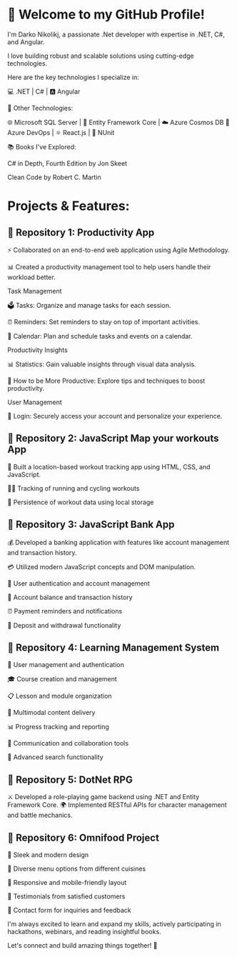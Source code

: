 # 👋 Welcome to my GitHub Profile!

I'm Darko Nikolikj, a passionate .Net developer with expertise in .NET, C#, and Angular.

I love building robust and scalable solutions using cutting-edge technologies. 

Here are the key technologies I specialize in:

 💻 .NET | C# | 🅰️ Angular


 🚀 Other Technologies:

 🌐 Microsoft SQL Server | 🧱 Entity Framework Core | ☁️ Azure Cosmos DB 
 🚀 Azure DevOps | ⚛️ React.js | 🧪 NUnit


📚 Books I've Explored:

C# in Depth, Fourth Edition by Jon Skeet

Clean Code by Robert C. Martin

# Projects & Features:

## 🔹 Repository 1: Productivity App

⚡️ Collaborated on an end-to-end web application using Agile Methodology.

📊 Created a productivity management tool to help users handle their workload better.

  Task Management

:ballot_box: Tasks: Organize and manage tasks for each session.

:alarm_clock: Reminders: Set reminders to stay on top of important activities.

:calendar: Calendar: Plan and schedule tasks and events on a calendar.

 Productivity Insights

:bar_chart: Statistics: Gain valuable insights through visual data analysis.

:rocket: How to be More Productive: Explore tips and techniques to boost productivity.

 User Management

:key: Login: Securely access your account and personalize your experience.



## 🔹 Repository 2: JavaScript Map your workouts App

📍 Built a location-based workout tracking app using HTML, CSS, and JavaScript.

:running_woman: Tracking of running and cycling workouts

:floppy_disk: Persistence of workout data using local storage

## 🔹 Repository 3: JavaScript Bank App

💰 Developed a banking application with features like account management and transaction history.

💳 Utilized modern JavaScript concepts and DOM manipulation.

:bust_in_silhouette: User authentication and account management

:money_with_wings: Account balance and transaction history

:alarm_clock: Payment reminders and notifications

:money_with_wings: Deposit and withdrawal functionality


## 🔹 Repository 4: Learning Management System

:bust_in_silhouette: User management and authentication

:mortar_board: Course creation and management

:clipboard: Lesson and module organization

:page_with_curl: Multimodal content delivery

:bar_chart: Progress tracking and reporting

:speech_balloon: Communication and collaboration tools

:mag_right: Advanced search functionality


## 🔹 Repository 5: DotNet RPG

⚔️ Developed a role-playing game backend using .NET and Entity Framework Core.
🌍 Implemented RESTful APIs for character management and battle mechanics.

## 🔹 Repository 6: Omnifood Project

:rocket: Sleek and modern design

:fork_and_knife: Diverse menu options from different cuisines

:iphone: Responsive and mobile-friendly layout

:loudspeaker: Testimonials from satisfied customers

:email: Contact form for inquiries and feedback



I'm always excited to learn and expand my skills, actively participating in hackathons, webinars, and reading insightful books.

 Let's connect and build amazing things together! 🌟
